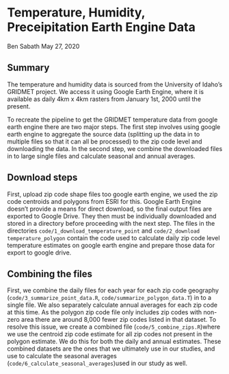 Temperature, Humidity, Preceipitation Earth Engine Data
================
Ben Sabath
May 27, 2020

## Summary

The temperature and humidity data is sourced from the University of
Idaho’s GRIDMET project. We access it using Google Earth Engine, where
it is available as daily 4km x 4km rasters from January 1st, 2000 until
the present.

To recreate the pipeline to get the GRIDMET temperature data from google
earth engine there are two major steps. The first step involves using
google earth engine to aggregate the source data (splitting up the data
in to multiple files so that it can all be processed) to the zip code
level and downloading the data. In the second step, we combine the
downloaded files in to large single files and calculate seasonal and
annual averages.

## Download steps

First, upload zip code shape files too google earth engine, we used the
zip code centroids and polygons from ESRI for this. Google Earth Engine
doesn’t provide a means for direct download, so the final output files
are exported to Google Drive. They then must be individually downloaded
and stored in a directory before proceeding with the next step. The
files in the directories `code/1_download_temperature_point` and
`code/2_download temperature_polygon` contain the code used to calculate
daily zip code level temperature estimates on google earth engine and
prepare those data for export to google drive.

## Combining the files

First, we combine the daily files for each year for each zip code
geography (`code/3_summarize_point_data.R`,
`code/summarize_polygon_data.T`) in to a single file. We also separately
calculate annual averages for each zip code at this time. As the polygon
zip code file only includes zip codes with non-zero area there are
around 8,000 fewer zip codes listed in that dataset. To resolve this
issue, we create a combined file (`code/5_combine_zips.R`)where we use
the centroid zip code estimate for all zip codes not present in the
polygon estimate. We do this for both the daily and annual estimates.
These combined datasets are the ones that we ultimately use in our
studies, and use to calculate the seasonal averages
(`code/6_calculate_seasonal_averages`)used in our study as well.
